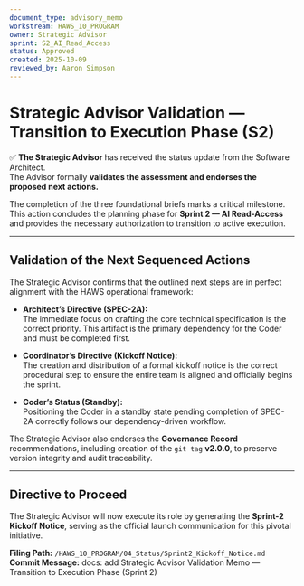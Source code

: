 ```yaml
---
document_type: advisory_memo
workstream: HAWS_10_PROGRAM
owner: Strategic Advisor
sprint: S2_AI_Read_Access
status: Approved
created: 2025-10-09
reviewed_by: Aaron Simpson
---
```


# Strategic Advisor Validation — Transition to Execution Phase (S2)

✅ **The Strategic Advisor** has received the status update from the Software Architect.  
The Advisor formally **validates the assessment and endorses the proposed next actions.**

The completion of the three foundational briefs marks a critical milestone.  
This action concludes the planning phase for **Sprint 2 — AI Read-Access** and provides the necessary authorization to transition to active execution.

---

## Validation of the Next Sequenced Actions

The Strategic Advisor confirms that the outlined next steps are in perfect alignment with the HAWS operational framework:

- **Architect’s Directive (SPEC-2A):**  
  The immediate focus on drafting the core technical specification is the correct priority. This artifact is the primary dependency for the Coder and must be completed first.

- **Coordinator’s Directive (Kickoff Notice):**  
  The creation and distribution of a formal kickoff notice is the correct procedural step to ensure the entire team is aligned and officially begins the sprint.

- **Coder’s Status (Standby):**  
  Positioning the Coder in a standby state pending completion of SPEC-2A correctly follows our dependency-driven workflow.

The Strategic Advisor also endorses the **Governance Record** recommendations, including creation of the `git tag` **v2.0.0**, to preserve version integrity and audit traceability.

---

## Directive to Proceed

The Strategic Advisor will now execute its role by generating the **Sprint-2 Kickoff Notice**, serving as the official launch communication for this pivotal initiative.

**Filing Path:** `/HAWS_10_PROGRAM/04_Status/Sprint2_Kickoff_Notice.md`  
**Commit Message:** docs: add Strategic Advisor Validation Memo — Transition to Execution Phase (Sprint 2)
